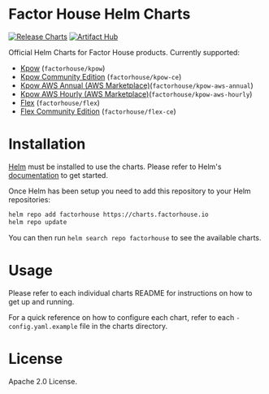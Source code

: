 # Factor House Helm Charts

[![Release Charts](https://github.com/factorhouse/helm-charts/actions/workflows/release.yml/badge.svg?branch=main)](https://github.com/factorhouse/helm-charts/actions/workflows/release.yml)
[![Artifact Hub](https://img.shields.io/endpoint?url=https://artifacthub.io/badge/repository/factorhouse)](https://artifacthub.io/packages/search?repo=factorhouse)

Official Helm Charts for Factor House products. Currently supported:

- [Kpow](charts/kpow/README.md) (`factorhouse/kpow`)
- [Kpow Community Edition](charts/kpow-ce/README.md) (`factorhouse/kpow-ce`)
- [Kpow AWS Annual (AWS Marketplace)](charts/kpow-aws-annual/README.md)(`factorhouse/kpow-aws-annual`)
- [Kpow AWS Hourly (AWS Marketplace)](charts/kpow-aws-hourly/README.md)(`factorhouse/kpow-aws-hourly`)
- [Flex](charts/flex/README.md) (`factorhouse/flex`)
- [Flex Community Edition](charts/flex-ce/README.md) (`factorhouse/flex-ce`)

# Installation

[Helm](https://helm.sh/) must be installed to use the charts. Please refer to Helm's [documentation](https://helm.sh/docs/) to get started.

Once Helm has been setup you need to add this repository to your Helm repositories:

```bash
helm repo add factorhouse https://charts.factorhouse.io
helm repo update
```

You can then run `helm search repo factorhouse` to see the available charts.

# Usage

Please refer to each individual charts README for instructions on how to get up and running.

For a quick reference on how to configure each chart, refer to each `-config.yaml.example` file in the charts directory.

# License

Apache 2.0 License.
